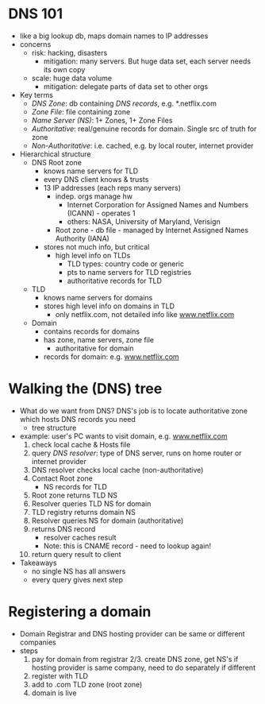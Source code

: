 # DNS 101
- like a big lookup db, maps domain names to IP addresses
- concerns
  - risk: hacking, disasters
    - mitigation: many servers. But huge data set, each server needs its own copy
  - scale: huge data volume
    - mitigation: delegate parts of data set to other orgs
- Key terms
  - *DNS Zone*: db containing *DNS records*, e.g. *.netflix.com
  - *Zone File*: file containing zone
  - *Name Server (NS)*: 1+ Zones, 1+ Zone Files
  - *Authoritative*: real/genuine records for domain. Single src of truth for zone
  - *Non-Authoritative*: i.e. cached, e.g. by local router, internet provider
- Hierarchical structure
  - DNS Root zone
    - knows name servers for TLD
    - every DNS client knows & trusts
    - 13 IP addresses (each reps many servers)
      - indep. orgs manage hw
        - Internet Corporation for Assigned Names and Numbers (ICANN) - operates 1
        - others: NASA, University of Maryland, Verisign
      - Root zone - db file - managed by Internet Assigned Names Authority (IANA)
    - stores not much info, but critical
      - high level info on TLDs
        - TLD types: country code or generic
        - pts to name servers for TLD registries
        - authoritative records for TLD
  - TLD
    - knows name servers for domains
    - stores high level info on domains in TLD
      - only netflix.com, not detailed info like www.netflix.com
  - Domain
    - contains records for domains
    - has zone, name servers, zone file
      - authoritative for domain
    - records for domain: e.g. www.netflix.com


# Walking the (DNS) tree
- What do we want from DNS? DNS's job is to locate authoritative zone which hosts DNS records you need
  - tree structure
- example: user's PC wants to visit domain, e.g. www.netflix.com
  1. check local cache & Hosts file
  2. query *DNS resolver*: type of DNS server, runs on home router or internet provider
  3. DNS resolver checks local cache (non-authoritative)
  4. Contact Root zone
      - NS records for TLD
  5. Root zone returns TLD NS
  6. Resolver queries TLD NS for domain
  7. TLD registry returns domain NS
  8. Resolver queries NS for domain (authoritative)
  9. returns DNS record
      - resolver caches result
      - Note: this is CNAME record - need to lookup again!
  10. return query result to client
- Takeaways
  - no single NS has all answers
  - every query gives next step

# Registering a domain
- Domain Registrar and DNS hosting provider can be same or different companies
- steps
  1. pay for domain from registrar 
  2/3. create DNS zone, get NS's if hosting provider is same company, need to do separately if different
  4. register with TLD
  5. add to .com TLD zone (root zone)
  6. domain is live